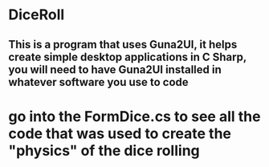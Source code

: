 # DiceRoll
## This is a program that uses Guna2UI, it helps create simple desktop applications in C Sharp, you will need to have Guna2UI installed in whatever software you use to code
# go into the FormDice.cs to see all the code that was used to create the "physics" of the dice rolling
